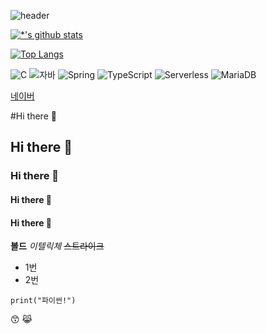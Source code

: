 ![header](https://capsule-render.vercel.app/api?type=wave&color=auto&height=300&section=header&text=깃허브%20특강&fontSize=90)

[![*'s github stats](https://github-readme-stats.vercel.app/api?username=kckhw35&show_icons=true&theme=radical)](https://github.com/kckhw35)

[![Top Langs](https://github-readme-stats.vercel.app/api/top-langs/?username=kckhw35&layout=compact)](https://github.com/깃허브아이디/github-readme-stats)

![C](https://img.shields.io/badge/-C-123456?style=flat-square&logo=C&logoColor=black)
![자바](https://img.shields.io/badge/-자바-007396?style=flat&logo=Java&logoColor=ffffff)
![Spring](https://img.shields.io/badge/-Spring-6DB33F?style=for-the-badge&logo=Spring&logoColor=white)
![TypeScript](https://img.shields.io/badge/-TypeScript-3178C6?style=flat-square&logo=TypeScript&logoColor=white)
![Serverless](https://img.shields.io/badge/-Serverless-FD5750?style=flat-square&logo=Serverless&logoColor=magenta)
![MariaDB](https://img.shields.io/badge/-MariaDB-1F305F?style=flat-square&logo=mariadb&logoColor=white)

[네이버](https://naver.com)

#Hi there 👋
## Hi there 👋
### Hi there 👋
#### Hi there 👋
#### Hi there 👋

**볼드**
*이텔릭체*
~~스트라이크~~

* 1번
* 2번

```
print("파이썬!")
```

😙
😹
